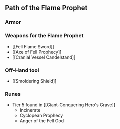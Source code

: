 ## Path of the Flame Prophet

### Armor

### Weapons for the Flame Prophet
- [[Fell Flame Sword]]
- [[Axe of Fell Prophecy]]
- [[Cranial Vessel Candelstand]]

### Off-Hand tool
- [[Smoldering Shield]]

### Runes
- Tier 5 found in [[Giant-Conquering Hero's Grave]]
	- Incinerate
	- Cyclopean Prophecy
	- Anger of the Fell God
